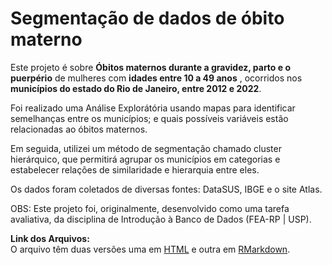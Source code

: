 # Segmentação de dados de óbito materno
Este projeto é sobre **Óbitos maternos durante a gravidez, parto e o puerpério** de mulheres com **idades entre 10 a 49 anos** , ocorridos nos **municípios do estado do Rio de Janeiro, entre 2012 e 2022**.

Foi realizado uma Análise Explorátória usando mapas para identificar semelhanças entre os municípios; e quais
possíveis variáveis estão relacionadas ao óbitos maternos.

Em seguida, utilizei um método de segmentação chamado cluster hierárquico, que permitirá agrupar os municípios em categorias e estabelecer relações de similaridade e hierarquia entre eles.

Os dados foram coletados de diversas fontes: DataSUS, IBGE e o site Atlas.

OBS: Este projeto foi, originalmente, desenvolvido como uma tarefa avaliativa, da disciplina de Introdução à Banco de Dados (FEA-RP | USP).

**Link dos Arquivos:** <br>
O arquivo têm duas versões uma em [HTML](https://rpubs.com/Caca1904/Cluster_e_Analise_de_dados_DataSUS) e outra em [RMarkdown](https://github.com/CatarinaAguiar3/Projeto_Cluster_DataSUS/blob/2e148e1da85ace93f247e955f0a1b524a1ea6473/Notebook/Clusteriza%C3%A7%C3%A3o_e_Analise_DataSUS.Rmd).
